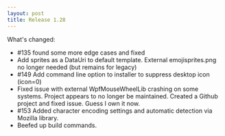 ```yaml
---
layout: post   
title: Release 1.28  
---
```


What's changed:

-   \#135 found some more edge cases and fixed
-   Add sprites as a DataUri to default template. External
    emojisprites.png no longer needed (but remains for legacy)
-   \#149 Add command line option to installer to suppress desktop
    icon (icon=0)
-   Fixed issue with external WpfMouseWheelLib crashing on some systems.
    Project appears to no longer be maintained. Created a Github project
    and fixed issue. Guess I own it now.
-   \#153 Added character encoding settings and automatic detection via
    Mozilla library.
-   Beefed up build commands.

